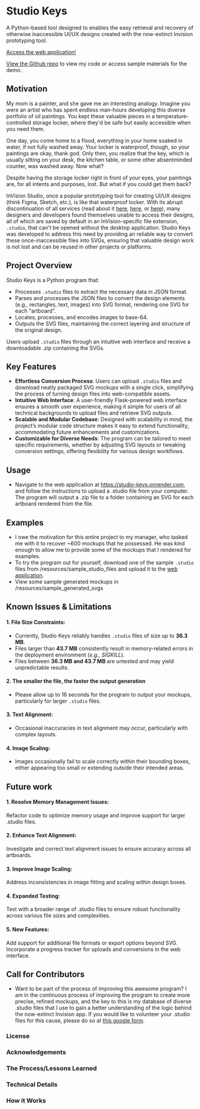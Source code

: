 
# Studio Keys

A Python-based tool designed to enables the easy retrieval and recovery of otherwise inaccessible UI/UX designs created with the now-extinct Invision prototyping tool.

[Access the web application!](https://studio-keys.onrender.com/)

[View the Github repo](https://github.com/aviomg/studio-keys) to view my code or access sample materials for the demo.

## Motivation
My mom is a painter, and she gave me an interesting analogy. Imagine you were an artist who has spent endless man-hours developing this diverse portfolio of oil paintings. You kept these valuable pieces in a temperature-controlled storage locker, where they'd be safe but easily accessible when you need them.

One day, you come home to a flood, everything in your home soaked in water, if not fully washed away. Your locker is waterproof, though, so your paintings are okay, thank god. Only then, you realize that the key, which is usually sitting on your desk, the kitchen table, or some other absentminded counter, was washed away. Now what?

Despite having the storage locker right in front of your eyes, your paintings are, for all intents and purposes, lost. But what if you could get them back?  

InVision Studio, once a popular prototyping tool for creating UI/UX designs (think Figma, Sketch, etc.), is like that waterproof locker. With its abrupt discontinuation of all services (read about it [here](https://www.feedme.design/invisions-prototyping-tool-the-unexpected-reappearance-and-abrupt-goodbye/), [here](https://support.invisionapp.com/), or [here](https://dorve.c.om/blog/ux-news-articles-archive/invision-shutting-down/)), many designers and developers found themselves unable to access their designs, all of which are saved by default in an InVision-specific file extension, `.studio`, that can't be opened without the desktop application. Studio Keys was developed to address this need by providing an reliable way to convert these once-inaccessible files into SVGs, ensuring that valuable design work is not lost and can be reused in other projects or platforms.  

## Project Overview

Studio Keys is a Python program that:
- Processes `.studio` files to extract the necessary data in JSON format.
- Parses and processes the JSON files to convert the design elements (e.g., rectangles, text, images) into SVG format, rendering one SVG for each "artboard".
- Locates, processes, and encodes images to base-64.
- Outputs the SVG files, maintaining the correct layering and structure of the original design.

Users upload `.studio` files through an intuitive web interface and receive a downloadable .zip containing the SVGs.

## Key Features
- **Effortless Conversion Process**: Users can upload `.studio` files and download neatly packaged SVG mockups with a single click, simplifying the process of turning design files into web-compatible assets.
- **Intuitive Web Interface**: A user-friendly Flask-powered web interface ensures a smooth user experience, making it simple for users of all technical backgrounds to upload files and retrieve SVG outputs.
- **Scalable and Modular Codebase**: Designed with scalability in mind, the project’s modular code structure makes it easy to extend functionality, accommodating future enhancements and customizations.
- **Customizable for Diverse Needs**: The program can be tailored to meet specific requirements, whether by adjusting SVG layouts or tweaking conversion settings, offering flexibility for various design workflows.
## Usage
- Navigate to the web application at https://studio-keys.onrender.com, and follow the instructions to upload a .studio file from your computer. The program will output a .zip file to a folder containing an SVG for each artboard rendered from the file. 

## Examples
- I owe the motivation for this entire project to my manager, who tasked me with it to recover ~600 mockups that he possessed. He was kind enough to allow me to provide some of the mockups that I rendered for examples.
- To try the program out for yourself, download one of the sample `.studio` files from /resources/sample_studio_files and upload it to the [web application](https://studio-keys.onrender.com/).
- View some sample generated mockups in /resources/sample_generated_svgs

## Known Issues & Limitations
#### 1. File Size Constraints:
- Currently, Studio Keys reliably handles `.studio` files of size up to **36.3 MB**.
- Files larger than **43.7 MB** consistently result in memory-related errors in the deployment environment (_e.g., SIGKILL_).
- Files between **36.3 MB and 43.7 MB** are untested and may yield unpredictable results. 
#### 2. The smaller the file, the faster the output generation
- Please allow up to 16 seconds for the program to output your mockups, particularly for larger `.studio` files.
#### 3. Text Alignment:
- Occasional inaccuracies in text alignment may occur, particularly with complex layouts.
#### 4. Image Scaling:
- Images occasionally fail to scale correctly within their bounding boxes, either appearing too small or extending outside their intended areas.

## Future work
#### 1. Resolve Memory Management Issues:
Refactor code to optimize memory usage and improve support for larger .studio files.
#### 2. Enhance Text Alignment:
Investigate and correct text alignment issues to ensure accuracy across all artboards.
#### 3. Improve Image Scaling:
Address inconsistencies in image fitting and scaling within design boxes.
#### 4. Expanded Testing:
Test with a broader range of .studio files to ensure robust functionality across various file sizes and complexities.
#### 5. New Features:
Add support for additional file formats or export options beyond SVG.
Incorporate a progress tracker for uploads and conversions in the web interface.

## Call for Contributors
- Want to be part of the process of improving this awesome program? I am in the continuous process of improving the program to create more precise, refined mockups, and the key to this is my database of diverse .studio files that I use to gain a better understanding of the logic behind the now-extinct Invision app. If you would like to volunteer your .studio files for this cause, please do so at [this google form](https://forms.gle/Cyv3TL1Z477RxHBcA).

### License
### Acknowledgements
### The Process/Lessons Learned
### Technical Details
### How it Works


 





